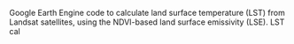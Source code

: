 Google Earth Engine code to calculate land surface temperature (LST) from Landsat satellites, using the NDVI-based land surface emissivity (LSE).
LST cal
